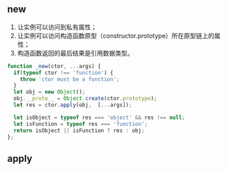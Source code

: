 ## new 
1. 让实例可以访问到私有属性；
2. 让实例可以访问构造函数原型（constructor.prototype）所在原型链上的属性；
3. 构造函数返回的最后结果是引用数据类型。

```js
function _new(ctor, ...args) {
  if(typeof ctor !== 'function') {
    throw 'ctor must be a function';
  }
  let obj = new Object();
  obj.__proto__ = Object.create(ctor.prototype);
  let res = ctor.apply(obj,  [...args]);

  let isObject = typeof res === 'object' && res !== null;
  let isFunction = typeof res === 'function';
  return isObject || isFunction ? res : obj;
};
```

## apply 
